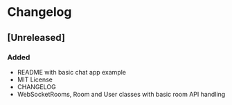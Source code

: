 Changelog
=========

[Unreleased]
------------
### Added
- README with basic chat app example
- MIT License
- CHANGELOG
- WebSocketRooms, Room and User classes with basic room API handling

